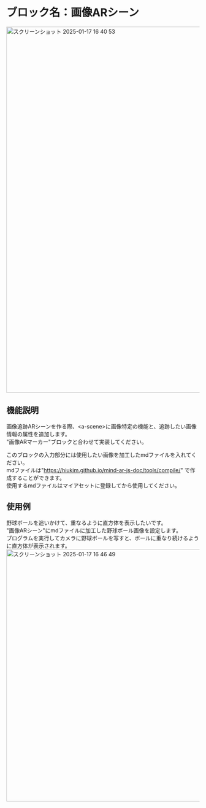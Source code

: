 # ブロック名：画像ARシーン
<img width="954" alt="スクリーンショット 2025-01-17 16 40 53" src="https://github.com/user-attachments/assets/8284cb91-00d4-4588-a01b-29de2cccea06" />

##  機能説明
画像追跡ARシーンを作る際、&lt;a-scene&gt;に画像特定の機能と、追跡したい画像情報の属性を追加します。  
"画像ARマーカー"ブロックと合わせて実装してください。

このブロックの入力部分には使用したい画像を加工したmdファイルを入れてください。  
mdファイルは"https://hiukim.github.io/mind-ar-js-doc/tools/compile/" で作成することができます。  
使用するmdファイルはマイアセットに登録してから使用してください。

## 使用例
野球ボールを追いかけて、重なるように直方体を表示したいです。  
"画像ARシーン"にmdファイルに加工した野球ボール画像を設定します。  
プログラムを実行してカメラに野球ボールを写すと、ボールに重なり続けるように直方体が表示されます。  
<img width="657" alt="スクリーンショット 2025-01-17 16 46 49" src="https://github.com/user-attachments/assets/1e77f618-19da-49b7-8dc2-4b064e8e2b0d" />

